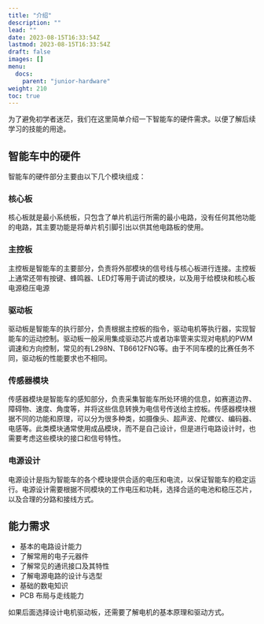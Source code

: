 ```yaml
---
title: "介绍"
description: ""
lead: ""
date: 2023-08-15T16:33:54Z
lastmod: 2023-08-15T16:33:54Z
draft: false
images: []
menu:
  docs:
    parent: "junior-hardware"
weight: 210
toc: true
---
```


为了避免初学者迷茫，我们在这里简单介绍一下智能车的硬件需求。以便了解后续学习的技能的用途。

## 智能车中的硬件

智能车的硬件部分主要由以下几个模块组成：

### 核心板
核心板就是最小系统板，只包含了单片机运行所需的最小电路，没有任何其他功能的电路，其主要功能是将单片机引脚引出以供其他电路板的使用。

### 主控板

主控板是智能车的主要部分，负责将外部模块的信号线与核心板进行连接。主控板上通常还带有按键、蜂鸣器、LED灯等用于调试的模块，以及用于给模块和核心板电源稳压电源

### 驱动板

驱动板是智能车的执行部分，负责根据主控板的指令，驱动电机等执行器，实现智能车的运动控制。驱动板一般采用集成驱动芯片或者功率管来实现对电机的PWM调速和方向控制，常见的有L298N、TB6612FNG等。由于不同车模的比赛任务不同，驱动板的性能要求也不相同。

### 传感器模块

传感器模块是智能车的感知部分，负责采集智能车所处环境的信息，如赛道边界、障碍物、速度、角度等，并将这些信息转换为电信号传送给主控板。传感器模块根据不同的功能和原理，可以分为很多种类，如摄像头、超声波、陀螺仪、编码器、电感等。此类模块通常使用成品模块，而不是自己设计，但是进行电路设计时，也需要考虑这些模块的接口和信号特性。

### 电源设计
电源设计是指为智能车的各个模块提供合适的电压和电流，以保证智能车的稳定运行。电源设计需要根据不同模块的工作电压和功耗，选择合适的电池和稳压芯片，以及合理的分路和接线方式。

## 能力需求

- 基本的电路设计能力
- 了解常用的电子元器件
- 了解常见的通讯接口及其特性
- 了解电源电路的设计与选型
- 基础的数电知识
- PCB 布局与走线能力

如果后面选择设计电机驱动板，还需要了解电机的基本原理和驱动方式。    
